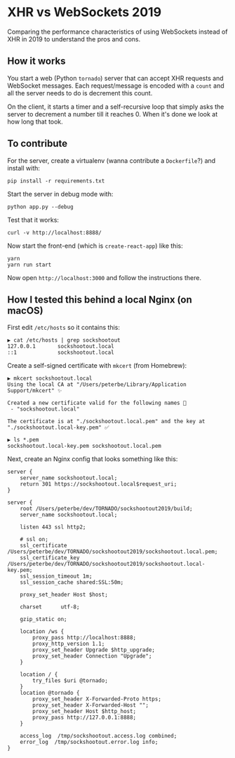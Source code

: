 # XHR vs WebSockets 2019

Comparing the performance characteristics of using WebSockets instead of
XHR in 2019 to understand the pros and cons.

## How it works

You start a web (Python `tornado`) server that can accept XHR requests
and WebSocket messages. Each request/message is encoded with a `count`
and all the server needs to do is decrement this count.

On the client, it starts a timer and a self-recursive loop that simply
asks the server to decrement a number till it reaches 0. When it's done
we look at how long that took.

## To contribute

For the server, create a virtualenv (wanna contribute a `Dockerfile`?) and
install with:

    pip install -r requirements.txt

Start the server in debug mode with:

    python app.py --debug

Test that it works:

    curl -v http://localhost:8888/

Now start the front-end (which is `create-react-app`) like this:

    yarn
    yarn run start

Now open `http://localhost:3000` and follow the instructions there.

## How I tested this behind a local Nginx (on macOS)

First edit `/etc/hosts` so it contains this:

    ▶ cat /etc/hosts | grep sockshootout
    127.0.0.1       sockshootout.local
    ::1             sockshootout.local

Create a self-signed certificate with `mkcert` (from Homebrew):

    ▶ mkcert sockshootout.local
    Using the local CA at "/Users/peterbe/Library/Application
    Support/mkcert" ✨

    Created a new certificate valid for the following names 📜
     - "sockshootout.local"

    The certificate is at "./sockshootout.local.pem" and the key at
    "./sockshootout.local-key.pem" ✅

    ▶ ls *.pem
    sockshootout.local-key.pem sockshootout.local.pem

Next, create an Nginx config that looks something like this:

    server {
        server_name sockshootout.local;
        return 301 https://sockshootout.local$request_uri;
    }

    server {
        root /Users/peterbe/dev/TORNADO/sockshootout2019/build;
        server_name sockshootout.local;

        listen 443 ssl http2;

        # ssl on;
        ssl_certificate /Users/peterbe/dev/TORNADO/sockshootout2019/sockshootout.local.pem;
        ssl_certificate_key /Users/peterbe/dev/TORNADO/sockshootout2019/sockshootout.local-key.pem;
        ssl_session_timeout 1m;
        ssl_session_cache shared:SSL:50m;

        proxy_set_header Host $host;

        charset      utf-8;

        gzip_static on;

        location /ws {
            proxy_pass http://localhost:8888;
            proxy_http_version 1.1;
            proxy_set_header Upgrade $http_upgrade;
            proxy_set_header Connection "Upgrade";
        }

        location / {
            try_files $uri @tornado;
        }
        location @tornado {
            proxy_set_header X-Forwarded-Proto https;
            proxy_set_header X-Forwarded-Host "";
            proxy_set_header Host $http_host;
            proxy_pass http://127.0.0.1:8888;
        }

        access_log  /tmp/sockshootout.access.log combined;
        error_log  /tmp/sockshootout.error.log info;
    }
